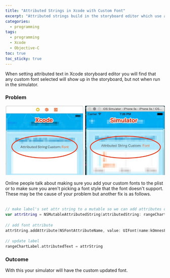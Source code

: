 ```yaml
---
title: "Attributed Strings in Xcode with Custom Font" 
excerpt: "Attributed strings build in the storyboard editor which use a custom font does not render correctly. Here are the steps to get around it"
categories:
  - programming
tags:
  - programming
  - Xcode
  - Objective-C
toc: true
toc_sticky: true
---
```

When setting attributed text in Xcode storyboard editor you will find that any custom font selected will show up in the storyboard, but not when run in the simulator.

### Problem
![Silvrback blog image](/assets/posts/migrated-codehatcher-blog/simulatorvsxcode_large.jpg)

Online people talk about making sure you add your custom fonts to the plist or to make sure you aren't picking a font style that the font doesn't support. These may be the cause of your problem but another fix is as follows.

```swift

// make label's set attr string to a mutable so we can add attributes on
var attrString = NSMutableAttributedString(attributedString: rangeChartLabel.attributedText)
    
// add font attribute
attrString.addAttribute(NSFontAttributeName, value: UIFont(name:kOmnesFontSemiBold, size: 15)!, range: NSMakeRange(0, attrString.length))

// update label    
rangeChartLabel.attributedText = attrString

```

### Outcome

With this your simulator will have the custom updated font.
